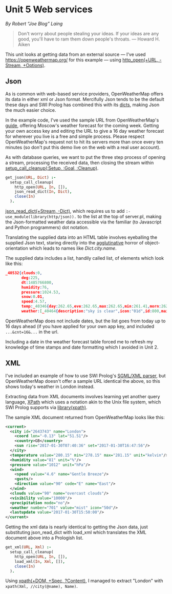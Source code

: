 # Unit 5 Web services

*By Robert “Joe Blog” Laing*

> Don't worry about people stealing your ideas. If your ideas are any good, you'll have to ram them down people's throats. &mdash; Howard H. Aiken

This unit looks at getting data from an external source &mdash; I've used <https://openweathermap.org/> for this example &mdash; using [http_open(+URL, -Stream, +Options)](http://www.swi-prolog.org/pldoc/doc_for?object=http_open/3).

## Json

As is common with web-based service providers, OpenWeatherMap offers its data in either xml or Json format. Mercifully Json tends to be the default these days and SWI Prolog has combined this with its [dicts](http://www.swi-prolog.org/pldoc/man?section=bidicts), making Json the much easier choice. 

In the example code, I've used the sample URL from OpenWeatherMap's [guide](https://openweathermap.org/guide), offering Moscow's weather forecast for the coming week. Getting your own access key and editing the URL to give a 16 day weather forecast for wherever you live is a free and simple process. Please respect OpenWeatherMap's request not to hit its servers more than once every ten minutes (so don't put this demo live on the web with a real user account).

As with database queries, we want to put the three step process of opening a stream, processing the received data, then closing the stream within [setup_call_cleanup(:Setup, :Goal, :Cleanup)](http://www.swi-prolog.org/pldoc/doc_for?object=setup_call_cleanup/3).

```prolog
get_json(URL, Dict) :-
  setup_call_cleanup(
    http_open(URL, In, []),
    json_read_dict(In, Dict),
    close(In)
  ).
```

[json_read_dict(+Stream, -Dict)](http://www.swi-prolog.org/pldoc/doc_for?object=json_read_dict/2), which requires us to add ```:- use_module(library(http/json)).``` to the list at the top of server.pl, making the Json-formatted weather data accessible via the familiar (to Javascript and Python programmers) dot notation.

Translating the supplied data into an HTML table involves eyeballing the supplied Json text, staring directly into the [agglutinative](https://en.wikipedia.org/wiki/Agglutination) horror of object-orientation which leads to names like *Dict.city.name*.

The supplied data includes a list, handily called list, of elements which look like this:

```json
_40532{clouds:0,
       deg:225,
       dt:1485766800,
       humidity:76,
       pressure:1024.53,
       snow:0.01,
       speed:4.57,
       temp:_40346{day:262.65,eve:262.65,max:262.65,min:261.41,morn:262.65,night:261.41},
       weather:[_40464{description:"sky is clear",icon:"01d",id:800,main:"Clear"}]}
```

OpenWeatherMap does not include dates, but the list goes from today up to 16 days ahead (if you have applied for your own app key, and included ```...&cnt=16&...``` in the url.

Including a date in the weather forecast table forced me to refresh my knowledge of time stamps and date formatting which I avoided in Unit 2.

## XML

I've included an example of how to use SWI Prolog's [SGML/XML parser](https://www.swi-prolog.org/pldoc/doc_for?object=section(%27packages/sgml.html%27)), but OpenWeatherMap doesn't offer a sample URL identical the above, so this shows today's weather in London instead.

Extracting data from XML documents involves learning yet another query language, [XPath](https://en.wikipedia.org/wiki/XPath) which uses a notation akin to the Unix file system, which SWI Prolog supports via [library(xpath)](https://www.swi-prolog.org/pldoc/man?section=xpath).

The sample XML document returned from OpenWeatherMap looks like this:

```xml
<current>
  <city id="2643743" name="London">
    <coord lon="-0.13" lat="51.51"/>
    <country>GB</country>
    <sun rise="2017-01-30T07:40:36" set="2017-01-30T16:47:56"/>
  </city>
  <temperature value="280.15" min="278.15" max="281.15" unit="kelvin"/>
  <humidity value="81" unit="%"/>
  <pressure value="1012" unit="hPa"/>
  <wind>
    <speed value="4.6" name="Gentle Breeze"/>
    <gusts/>
    <direction value="90" code="E" name="East"/>
  </wind>
  <clouds value="90" name="overcast clouds"/>
  <visibility value="10000"/>
  <precipitation mode="no"/>
  <weather number="701" value="mist" icon="50d"/>
  <lastupdate value="2017-01-30T15:50:00"/>
</current>
```

Getting the xml data is nearly identical to getting the Json data, just substituting json_read_dict with load_xml which translates the XML document above into a Prologish list. 

```prolog
get_xml(URL, Xml) :-
  setup_call_cleanup(
    http_open(URL, In, []),
    load_xml(In, Xml, []),
    close(In)
  ).
```
Using [xpath(+DOM, +Spec, ?Content)](https://www.swi-prolog.org/pldoc/doc_for?object=xpath/3), I managed to extract "London" with ```xpath(Xml, //city(@name), Name)```.

